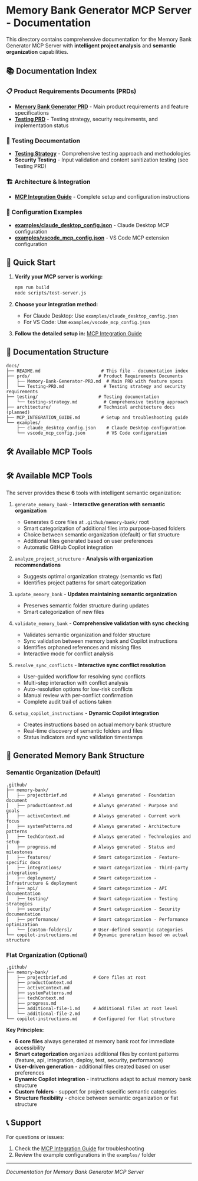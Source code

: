 # Memory Bank Generator MCP Server - Documentation

This directory contains comprehensive documentation for the Memory Bank Generator MCP Server with **intelligent project analysis** and **semantic organization** capabilities.

## 📚 Documentation Index

### 📋 Product Requirements Documents (PRDs)
- **[Memory Bank Generator PRD](prds/Memory-Bank-Generator-PRD.md)** - Main product requirements and feature specifications
- **[Testing PRD](prds/Testing-PRD.md)** - Testing strategy, security requirements, and implementation status

### 🧪 Testing Documentation
- **[Testing Strategy](testing/testing-strategy.md)** - Comprehensive testing approach and methodologies
- **Security Testing** - Input validation and content sanitization testing (see Testing PRD)

### 🏗️ Architecture & Integration
- **[MCP Integration Guide](MCP_INTEGRATION_GUIDE.md)** - Complete setup and configuration instructions

### 📁 Configuration Examples
- **[examples/claude_desktop_config.json](examples/claude_desktop_config.json)** - Claude Desktop MCP configuration
- **[examples/vscode_mcp_config.json](examples/vscode_mcp_config.json)** - VS Code MCP extension configuration

## 🚀 Quick Start

1. **Verify your MCP server is working:**
   ```bash
   npm run build
   node scripts/test-server.js
   ```

2. **Choose your integration method:**
   - For Claude Desktop: Use `examples/claude_desktop_config.json`
   - For VS Code: Use `examples/vscode_mcp_config.json`

3. **Follow the detailed setup in:** [MCP Integration Guide](MCP_INTEGRATION_GUIDE.md)

## 📁 Documentation Structure

```
docs/
├── README.md                       # This file - documentation index
├── prds/                          # Product Requirements Documents
│   ├── Memory-Bank-Generator-PRD.md  # Main PRD with feature specs
│   └── Testing-PRD.md               # Testing strategy and security requirements
├── testing/                       # Testing documentation
│   └── testing-strategy.md          # Comprehensive testing approach
├── architecture/                  # Technical architecture docs (planned)
├── MCP_INTEGRATION_GUIDE.md        # Setup and troubleshooting guide
└── examples/
    ├── claude_desktop_config.json    # Claude Desktop configuration
    └── vscode_mcp_config.json        # VS Code configuration
```

## 🛠 Available MCP Tools

## 🛠 Available MCP Tools

The server provides these **6** tools with intelligent semantic organization:

1. `generate_memory_bank` - **Interactive generation with semantic organization**
   - Generates 6 core files at `.github/memory-bank/` root
   - Smart categorization of additional files into purpose-based folders
   - Choice between semantic organization (default) or flat structure
   - Additional files generated based on user preferences
   - Automatic GitHub Copilot integration

2. `analyze_project_structure` - **Analysis with organization recommendations**
   - Suggests optimal organization strategy (semantic vs flat)
   - Identifies project patterns for smart categorization

3. `update_memory_bank` - **Updates maintaining semantic organization**
   - Preserves semantic folder structure during updates
   - Smart categorization of new files

4. `validate_memory_bank` - **Comprehensive validation with sync checking**
   - Validates semantic organization and folder structure
   - Sync validation between memory bank and Copilot instructions
   - Identifies orphaned references and missing files
   - Interactive mode for conflict analysis

5. `resolve_sync_conflicts` - **Interactive sync conflict resolution**
   - User-guided workflow for resolving sync conflicts
   - Multi-step interaction with conflict analysis
   - Auto-resolution options for low-risk conflicts
   - Manual review with per-conflict confirmation
   - Complete audit trail of actions taken

6. `setup_copilot_instructions` - **Dynamic Copilot integration**
   - Creates instructions based on actual memory bank structure
   - Real-time discovery of semantic folders and files
   - Status indicators and sync validation timestamps

## 📁 Generated Memory Bank Structure

### Semantic Organization (Default)
```
.github/
├── memory-bank/
│   ├── projectbrief.md          # Always generated - Foundation document
│   ├── productContext.md        # Always generated - Purpose and goals
│   ├── activeContext.md         # Always generated - Current work focus
│   ├── systemPatterns.md        # Always generated - Architecture patterns
│   ├── techContext.md           # Always generated - Technologies and setup
│   ├── progress.md              # Always generated - Status and milestones
│   ├── features/                # Smart categorization - Feature-specific docs
│   ├── integrations/            # Smart categorization - Third-party integrations
│   ├── deployment/              # Smart categorization - Infrastructure & deployment
│   ├── api/                     # Smart categorization - API documentation
│   ├── testing/                 # Smart categorization - Testing strategies
│   ├── security/                # Smart categorization - Security documentation
│   ├── performance/             # Smart categorization - Performance optimization
│   └── [custom-folders]/        # User-defined semantic categories
└── copilot-instructions.md      # Dynamic generation based on actual structure
```

### Flat Organization (Optional)
```
.github/
├── memory-bank/
│   ├── projectbrief.md          # Core files at root
│   ├── productContext.md
│   ├── activeContext.md
│   ├── systemPatterns.md
│   ├── techContext.md
│   ├── progress.md
│   ├── additional-file-1.md     # Additional files at root level
│   └── additional-file-2.md
└── copilot-instructions.md      # Configured for flat structure
```

**Key Principles:**
- **6 core files** always generated at memory bank root for immediate accessibility
- **Smart categorization** organizes additional files by content patterns (feature, api, integration, deploy, test, security, performance)
- **User-driven generation** - additional files created based on user preferences
- **Dynamic Copilot integration** - instructions adapt to actual memory bank structure
- **Custom folders** - support for project-specific semantic categories
- **Structure flexibility** - choice between semantic organization or flat structure

## 📞 Support

For questions or issues:
1. Check the [MCP Integration Guide](MCP_INTEGRATION_GUIDE.md) for troubleshooting
2. Review the example configurations in the `examples/` folder

---

*Documentation for Memory Bank Generator MCP Server*